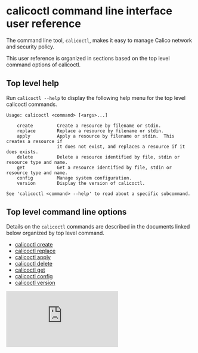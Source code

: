 # calicoctl command line interface user reference

The command line tool, `calicoctl`, makes it easy to manage Calico network
and security policy.

This user reference is organized in sections based on the top level command options
of calicoctl.

## Top level help

Run `calicoctl --help` to display the following help menu for the top level 
calicoctl commands.

```
Usage: calicoctl <command> [<args>...]

    create         Create a resource by filename or stdin.
    replace        Replace a resource by filename or stdin.
    apply          Apply a resource by filename or stdin.  This creates a resource if
                   it does not exist, and replaces a resource if it does exists.
    delete         Delete a resource identified by file, stdin or resource type and name.
    get            Get a resource identified by file, stdin or resource type and name.
    config         Manage system configuration.
    version        Display the version of calicoctl.

See 'calicoctl <command> --help' to read about a specific subcommand.
```

## Top level command line options

Details on the `calicoctl` commands are described in the documents linked below
organized by top level command.

-  [calicoctl create](commands/create.md)
-  [calicoctl replace](commands/replace.md)
-  [calicoctl apply](commands/apply.md)
-  [calicoctl delete](commands/delete.md)
-  [calicoctl get](commands/get.md)
-  [calicoctl config](commands/config.md)
-  [calicoctl version](commands/version.md)

[![Analytics](https://calico-ga-beacon.appspot.com/UA-52125893-3/libcalico-go/docs/calicoctl/calicoctl.md?pixel)](https://github.com/igrigorik/ga-beacon)
